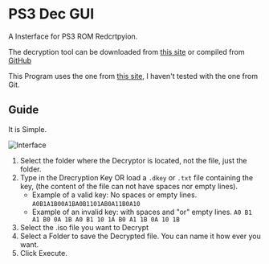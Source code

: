 # PS3 Dec GUI

A Insterface for PS3 ROM Redcrtpyion.


The decryption tool can be downloaded from [this site](https://www.romhacking.net/utilities/1456/)
or
compiled from [GitHub](https://github.com/al3xtjames/PS3Dec)

This Program uses the one from [this site](https://www.romhacking.net/utilities/1456/), I haven't tested with the one from Git.


## Guide

It is Simple.

![Interface](https://github.com/elythron/PS3-Dec-GUI/assets/117151106/e35954ab-6f16-483b-bf23-cd9b871fbc92)

1. Select the folder where the Decryptor is located, not the file, just the folder.
2. Type in the Drecryption Key OR load a `.dkey` or `.txt` file containing the key, (the content of the file can not have spaces nor empty lines).
     - Example of a valid key: No spaces or empty lines.
        `A0B1A1B00A1BA0B1101AB0A11B0A10`
     - Example of an invalid key: with spaces and "or" empty lines.
        `A0 B1 A1 B0 0A 1B A0 B1 10 1A B0 A1 1B 0A 10 1B
                                                         `
3. Select the .iso file you want to Decrypt
4. Select a Folder to save the Decrypted file.
   You can name it how ever you want.
5. Click Execute.

